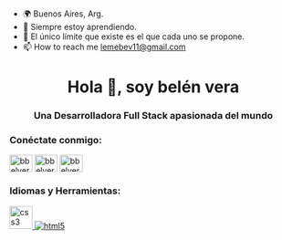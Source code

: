  
-  🌍  Buenos Aires, Arg. 
- 🌱 Siempre estoy aprendiendo. 
- 💞️ El único límite que existe es el que cada uno se propone.
- 📫 How to reach me  lemebev11@gmail.com


<h1 align="center">Hola 👋, soy belén vera</h1>
<h3 align="center">Una Desarrolladora Full Stack apasionada del mundo</h3>

<h3 align="left">Conéctate conmigo:</h3>
<p align="left">
<a href="https://twitter.com/bbelvera" target="blank"><img align="center" src="https:// raw.githubusercontent.com/rahuldkjain/github-profile-readme-generator/master/src/images/icons/Social/twitter.svg" alt="bbelvera" height="30" width="40" /></a >
<a href="https://instagram.com/bbelvera" target="blank"><img align="center" src="https://raw.githubusercontent.com/rahuldkjain/github-profile-readme-generator/master/src/images/icons/Social/instagram.svg" alt="bbelvera" height="30" width="40" /></a>
<a href="https://discord.gg/bbelvera#5950" target="blank"><img align="center" src="https://raw.githubusercontent.com/rahuldkjain/github-profile-readme -generator/master/src/images/icons/Social/discord.svg" alt="bbelvera#5950" height="30" width="40" /></a>
</p>

<h3 align="left ">Idiomas y Herramientas:</h3>
<p align="left"> <a href="https://www.w3schools.com/css/" target="_blank" rel="noreferrer"> <img src="https://raw.githubusercontent. com/devicons/devicon/master/icons/css3/css3-original-wordmark.svg" alt="css3" width="40" height="40"/> </a> <a href="https:// www.w3.org/html/" target="_blank" rel="noreferrer"> <img src="https://raw.githubusercontent.com/devicons/devicon/master/icons/html5/html5-original-wordmark .svg" alt="html5" ancho="40" alto="40"/> </a> </p>

<!---
bbelvera/bbelvera is a ✨ special ✨ repository because its `README.md` (this file) appears on your GitHub profile.
You can click the Preview link to take a look at your changes.
--->
